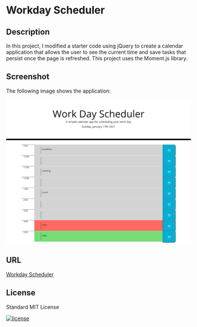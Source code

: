 # Workday Scheduler

## Description 

In this project, I modified a starter code using jQuery to create a calendar application that allows the user to see the current time and save tasks that persist once the page is refreshed. This project uses the Moment.js library. 

## Screenshot 

The following image shows the application:

![Workday Scheduler image](./Assets/Screenshot/screenshot.png)

## URL

[Workday Scheduler](https://alishasaleh.github.io/workday-scheduler/)

## License

Standard MIT License

[![license](https://img.shields.io/github/license/DAVFoundation/captain-n3m0.svg?style=flat-square)](https://github.com/DAVFoundation/captain-n3m0/blob/master/LICENSE)


